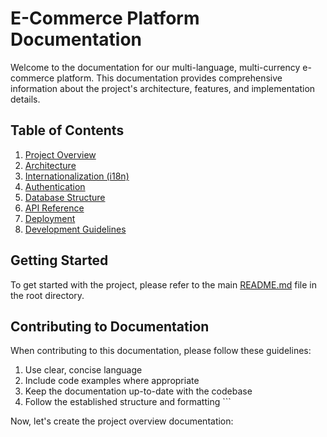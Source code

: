 # E-Commerce Platform Documentation

Welcome to the documentation for our multi-language, multi-currency e-commerce platform. This documentation provides comprehensive information about the project's architecture, features, and implementation details.

## Table of Contents

1. [Project Overview](./project-overview.md)
2. [Architecture](./architecture.md)
3. [Internationalization (i18n)](./internationalization.md)
4. [Authentication](./authentication.md)
5. [Database Structure](./database-structure.md)
6. [API Reference](./api-reference.md)
7. [Deployment](./deployment.md)
8. [Development Guidelines](./development-guidelines.md)

## Getting Started

To get started with the project, please refer to the main [README.md](../README.md) file in the root directory.

## Contributing to Documentation

When contributing to this documentation, please follow these guidelines:

1. Use clear, concise language
2. Include code examples where appropriate
3. Keep the documentation up-to-date with the codebase
4. Follow the established structure and formatting
\`\`\`

Now, let's create the project overview documentation:

